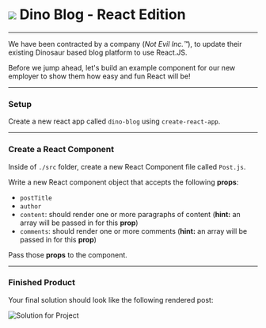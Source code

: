 # ![](https://ga-dash.s3.amazonaws.com/production/assets/logo-9f88ae6c9c3871690e33280fcf557f33.png)    Dino Blog - React Edition

----

We have been contracted by a company (*Not Evil Inc.™*), to update their existing Dinosaur based blog platform to use React.JS. 

Before we jump ahead, let's build an example component for our new employer to show them how easy and fun React will be!

----
### Setup

Create a new react app called `dino-blog` using `create-react-app`.

----
### Create a React Component

Inside of `./src` folder, create a new React Component file called `Post.js`.

Write a new React component object that accepts the following **props**:

- `postTitle`
- `author`
- `content`: should render one or more paragraphs of content (**hint:** an array will be passed in for this **prop**)
- `comments`: should render one or more comments (**hint:** an array will be passed in for this **prop**)

Pass those **props** to the component.

----
### Finished Product
Your final solution should look like the following rendered post:

![Solution for Project](images/props_solution.png)
